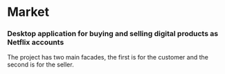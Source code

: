 # Market
### Desktop application for buying and selling digital products as Netflix accounts

The project has two main facades, the first is for the customer and the second is for the seller.

